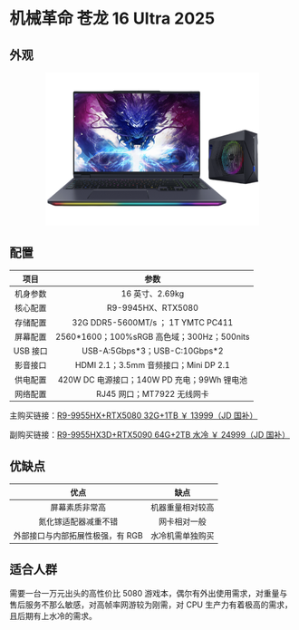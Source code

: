 # 机械革命 苍龙 16 Ultra 2025

## 外观

<div style="margin: 0 auto; text-align: center; width: 75%"><img src="./assets/canglong16.png" /></div>

## 配置

|   项目   |                    参数                     |
| :------: | :-----------------------------------------: |
| 机身参数 |               16 英寸、2.69kg               |
| 核心配置 |             R9-9945HX、RTX5080              |
| 存储配置 |     32G DDR5-5600MT/s ； 1T YMTC PC411      |
| 屏幕配置 | 2560\*1600；100%sRGB 高色域；300Hz；500nits |
| USB 接口 |       USB-A:5Gbps\*3；USB-C:10Gbps\*2       |
| 影音接口 |    HDMI 2.1；3.5mm 音频接口；Mini DP 2.1    |
| 供电配置 | 420W DC 电源接口；140W PD 充电；99Wh 锂电池 |
| 网络配置 |         RJ45 网口；MT7922 无线网卡          |

主购买链接：[R9-9955HX+RTX5080 32G+1TB ￥ 13999（JD 国补）](https://3.cn/2-ozrekX?jkl=@V5AG09na8f@)

副购买链接：[R9-9955HX3D+RTX5090 64G+2TB 水冷 ￥ 24999（JD 国补）](https://3.cn/-2ozrtZu?jkl=@T45qOBdFBv@)

## 优缺点[<Icon icon="clarity:info-line" />](/recommend/推荐#优缺点)

|               优点               |       缺点       |
| :------------------------------: | :--------------: |
|          屏幕素质非常高          | 机器重量相对较高 |
|       氮化镓适配器减重不错       |   网卡相对一般   |
| 外部接口与内部拓展性极强，有 RGB | 水冷机需单独购买 |

## 适合人群

需要一台一万元出头的高性价比 5080 游戏本，偶尔有外出使用需求，对重量与售后服务不那么敏感，对高帧率网游较为刚需，对 CPU 生产力有着极高的需求，且后期有上水冷的需求。
